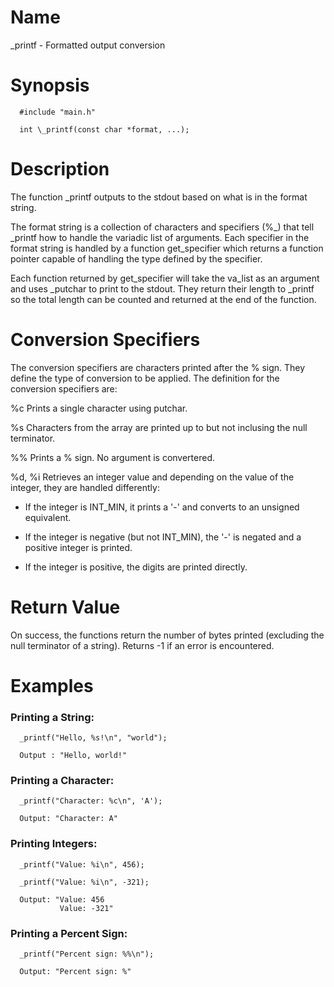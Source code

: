 # Name
  \_printf - Formatted output conversion

# Synopsis
```
  #include "main.h"
  
  int \_printf(const char *format, ...);
```
# Description
  The function \_printf outputs to the stdout based on what is in the format string.

  The format string is a collection of characters and specifiers (%\_) that tell
  \_printf how to handle the variadic list of arguments.
  Each specifier in the format string is handled by a function get\_specifier
  which returns a function pointer capable of handling the type defined by
  the specifier.

  Each function returned by get\_specifier will take the va\_list as an argument
  and uses \_putchar to print to the stdout. They return their length to
  \_printf so the total length can be counted and returned at the end of the
  function.

# Conversion Specifiers
The conversion specifiers are characters printed after the % sign. They define the type of conversion to be applied.
The definition for the conversion specifiers are:

%c      Prints a single character using putchar.

%s      Characters from the array are printed up to but not inclusing the null terminator.

%%      Prints a % sign. No argument is convertered.

%d, %i  Retrieves an integer value and depending on the value of the integer, they are handled differently:
- If the integer is INT\_MIN, it prints a '-' and converts to an unsigned equivalent.
  
- If the integer is negative (but not INT_MIN), the '-' is negated and a positive integer is printed.
  
- If the integer is positive, the digits are printed directly.
  
# Return Value
On success, the functions return the number of bytes printed
(excluding the null terminator of a string).
Returns -1 if an error is encountered.

# Examples
### Printing a String:
```
  _printf("Hello, %s!\n", "world");
  
  Output : "Hello, world!"
```
### Printing a Character:
```
  _printf("Character: %c\n", 'A');
  
  Output: "Character: A"
```
### Printing Integers:
```
  _printf("Value: %i\n", 456);
  
  _printf("Value: %i\n", -321);

  Output: "Value: 456
           Value: -321"
```
### Printing a Percent Sign:
```
  _printf("Percent sign: %%\n");
  
  Output: "Percent sign: %"  
```
